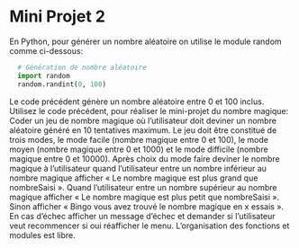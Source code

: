 # Mini Projet 2

En Python, pour générer un nombre aléatoire on utilise le module random comme ci-dessous:
```python
  # Génération de nombre aléatoire
  import random
  random.randint(0, 100)
```
Le code précédent génère un nombre aléatoire entre 0 et 100 inclus.
Utilisez le code précédent, pour réaliser le mini-projet du nombre magique:
Coder un jeu de nombre magique où l’utilisateur doit deviner un nombre aléatoire généré en 10 tentatives
maximum. Le jeu doit être constitué de trois modes, le mode facile (nombre magique entre 0 et 100), le
mode moyen (nombre magique entre 0 et 1000) et le mode difficile (nombre magique entre 0 et 10000).
Après choix du mode faire deviner le nombre magique à l’utilisateur quand l’utilisateur entre un nombre
inférieur au nombre magique afficher « Le nombre magique est plus grand que nombreSaisi ». Quand
l’utilisateur entre un nombre supérieur au nombre magique afficher « Le nombre magique est plus petit que
nombreSaisi ». Sinon afficher « Bingo vous avez trouvé le nombre magique en x essais ». En cas d’échec
afficher un message d’échec et demander si l’utilisateur veut recommencer si oui réafficher le menu.
L’organisation des fonctions et modules est libre.